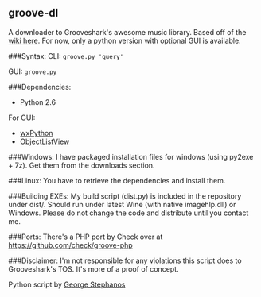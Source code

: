 groove-dl
----------------------------
A downloader to Grooveshark's awesome music library. Based off of the [wiki here](http://nettech.wikia.com/wiki/Grooveshark_Internal_API). For now, only a python version with optional GUI is available.

###Syntax:
CLI: ```groove.py 'query'```

GUI: ```groove.py```

###Dependencies:
* Python 2.6

For GUI:
* [wxPython](http://www.wxpython.org)
* [ObjectListView](http://objectlistview.sourceforge.net/python)

###Windows:
I have packaged installation files for windows (using py2exe + 7z). Get them from the downloads section.

###Linux:
You have to retrieve the dependencies and install them.

###Building EXEs:
My build script (dist.py) is included in the repository under dist/. Should run under latest Wine (with native imagehlp.dll) or Windows. Please do not change the code and distribute until you contact me.

###Ports:
There's a PHP port by Check over at https://github.com/check/groove-php 

###Disclaimer:
I'm not responsible for any violations this script does to Grooveshark's TOS. It's more of a proof of concept.

Python script by [George Stephanos](gaf.stephanos@gmail.com)
